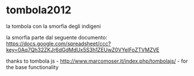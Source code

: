 tombola2012
===========

la tombola con la smorfia degli indigeni

la smorfia parte dal seguente documento:
https://docs.google.com/spreadsheet/ccc?key=0Aq7Qh32ZKJr6dGdMdUx5S3h1ZEUwZ0VYelFoZTVMZVE

thanks to
tombola js - http://www.marcomoser.it/index.php/tombolajs/ -
for the base functionality

